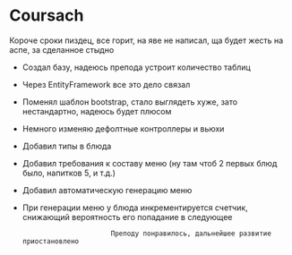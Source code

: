# Coursach
Короче сроки пиздец, все горит, на яве не написал, ща будет жесть на аспе, за сделанное стыдно

* Создал базу, надеюсь препода устроит количество таблиц

* Через EntityFramework все это дело связал

* Поменял шаблон bootstrap, стало выглядеть хуже, зато нестандартно, надеюсь будет плюсом

* Немного изменяю дефолтные контроллеры и вьюхи

* Добавил типы в блюда

* Добавил требования к составу меню (ну там чтоб 2 первых блюд было, напитков 5, и т.д.)

* Добавил автоматическую генерацию меню

* При генерации меню у блюда инкрементируется счетчик, снижающий вероятность его попадание в следующее 

                            Преподу понравилось, дальнейшее развитие приостановлено
